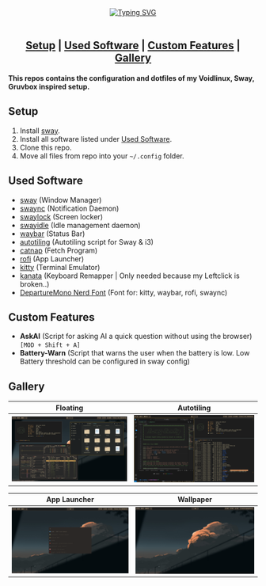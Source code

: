 <div align="center">
  <a href="https://git.io/typing-svg"><img src="https://readme-typing-svg.demolab.com?font=Pixelify+Sans&weight=500&size=60&duration=1000&pause=2&color=419544&multiline=true&repeat=false&width=480&height=210&lines=+(%3E+%22+%22+%3C)+;(+%3D'o'%3D+)+++CozyVoid;-(%2C%2C)-+(%2C%2C)---+Dots+--;Sphinx+of+black+quartz%2C+judge+my+vow" alt="Typing SVG" /></a>
</div>

<br>

<h2 align="center">
    <a href="#setup">Setup</a> |
    <a href="#used-software">Used Software</a> |
    <a href="#custom-features">Custom Features</a> |
    <a href="https://github.com/elenapan/dotfiles/wiki/Gallery">Gallery</a>
</h2>

#### This repos contains the configuration and dotfiles of my Voidlinux, Sway, Gruvbox inspired setup.

## Setup
1. Install [sway](https://swaywm.org).
2. Install all software listed under [Used Software](#used-software).
3. Clone this repo.
4. Move all files from repo into your `~/.config` folder.

## Used Software
+ [sway](https://swaywm.org) (Window Manager)
+ [swaync](https://github.com/ErikReider/SwayNotificationCenter) (Notification Daemon)
+ [swaylock](https://github.com/swaywm/swaylock) (Screen locker)
+ [swayidle](https://github.com/swaywm/swayidle) (Idle management daemon)
+ [waybar](https://github.com/Alexays/Waybar) (Status Bar)
+ [autotiling](https://github.com/nwg-piotr/autotiling) (Autotiling script for Sway & i3)
+ [catnap](https://github.com/iinsertnamehere/catnap) (Fetch Program)
+ [rofi](https://github.com/davatorium/rofi) (App Launcher)
+ [kitty](https://github.com/kovidgoyal/kitty) (Terminal Emulator)
+ [kanata](https://github.com/jtroo/kanata) (Keyboard Remapper | Only needed because my Leftclick is broken..)
+ [DepartureMono Nerd Font](https://www.programmingfonts.org/#departure-mono) (Font for: kitty, waybar, rofi, swaync)

## Custom Features
+ **AskAI** (Script for asking AI a quick question without using the browser) `[MOD + Shift + A]`
+ **Battery-Warn** (Script that warns the user when the battery is low. Low Battery threshold can be configured in sway config)

## Gallery

| Floating               | Autotiling             |
| ---------------------- | ---------------------- |
| ![1](gallery/1.png)    | ![2](gallery/2.png)    |

| App Launcher           | Wallpaper              |
| ---------------------- | ---------------------- |
| ![3](gallery/3.png)    | ![4](gallery/4.png)    |